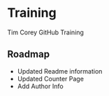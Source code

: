 # Training
Tim Corey GitHub Training

## Roadmap
* Updated Readme information
* Updated Counter Page
* Add Author Info
